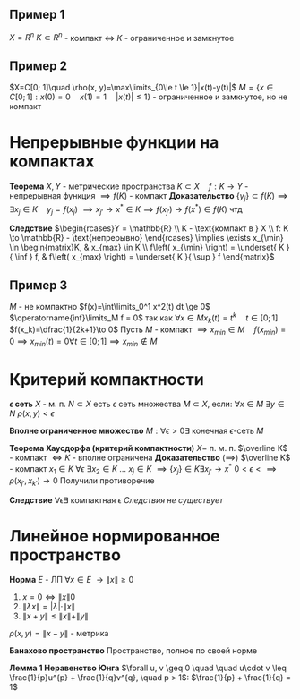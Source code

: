## Пример 1
$X=R^n$
$K \subset R^n$ - компакт $\iff$ $K$ - ограниченное и замкнутое

## Пример 2
$X=C[0; 1]\quad \rho(x, y)=\max\limits_{0\le t \le 1}|x(t)-y(t)|$
$M=\{ x\in C[0; 1]: x(0)=0\quad x(1)=1 \quad |x(t)| \le 1 \}$ - ограниченное и замкнутое, но не компакт

# Непрерывные функции на компактах
**Теорема**
	$X, Y$ - метрические пространства
	$K\subset X\quad f:K\to Y$ - непрерывная функция
	$\implies f(K)$ - компакт
**Доказательство**
	$\{ y_j \}\subset f(K) \implies \exists x_j \in K \quad y_j=f(x_j)$
	$\implies x_{j'}\to x^* \in K \implies f(x_{j'}) \to f(x^*) \in f(K)$
	чтд

**Следствие**
	$\begin{rcases}Y = \mathbb{R} \\	K - \text{компакт в } X \\  f: K \to \mathbb{R} - \text{непрерывно} \end{rcases} \implies \exists x_{\min} \in \begin{matrix}K, &  x_{max} \in K \\ f\left( x_{\min} \right) = \underset{ K }{ \inf } f,   &   f\left( x_{max} \right) = \underset{ K }{ \sup } f \end{matrix}$


## Пример 3
$M$ - не компактно
$f(x)=\int\limits_0^1 x^2(t) dt \ge 0$
$\operatorname{inf}\limits_M f = 0$ так как
$\forall x \in M x_k(t)=t^k \quad t\in[0; 1]$
$f(x_k)=\dfrac{1}{2k+1}\to 0$
Пусть $M$ - компакт
$\implies x_{min}\in M \quad f(x_{min})=0\implies x_{min}(t)=0 \forall t \in [0; 1] \implies x_{min} \not \in M$

# Критерий компактности
**$\epsilon$ сеть**
	$X$ - м. п.
	$N \subset X$ есть $\epsilon$ сеть множества $M \subset X$, если:
	$\forall x \in M\ \exists y \in N \ \rho \left( x, y \right) < \epsilon$

**Вполне ограниченное множество**
	$M: \forall \epsilon > 0 \exists$ конечная $\epsilon$-сеть $M$ 

**Теорема Хаусдорфа (критерий компактности)**
	$X-$ п. м. п.
	$\overline K$ - компакт $\iff K$ - вполне ограничена
**Доказательство**
	$(\implies)$
	$\overline K$ - компакт
	$x_1 \in K$
	$\forall \epsilon ~\exists x_2 \in K$
	$\ldots$
	$x_j \in K$
	$\implies \{ x_j \} \in K \exists x_{j'} \to x^*$
	$0 < \epsilon < \implies \rho(x_{j'}, x_{k'}) \to 0$
	Получили противоречие

**Следствие**
	$\forall \epsilon \exists$ компактная $\epsilon$ 
	_Следствия не существует_

# Линейное нормированное пространство

**Норма**
	$E$ - ЛП
	$\forall x \in E \ \to \| x \| \ge 0$
1. $x=0\iff \| x \| 0$
2. $\| \lambda x \| = |\lambda| \cdot \| x \|$
3. $\|x + y\| \le \|x \| + \|y \|$

$\rho(x, y)= \| x - y \|$ - метрика

**Банахово пространство**
	Пространство, полное по своей норме

**Лемма 1 Неравенство Юнга**
	$\forall u, v \geq 0 \quad  \quad u\cdot v \leq \frac{1}{p}u^{p} + \frac{1}{q}v^{q}, \quad  p > 1$:
	$\frac{1}{p} + \frac{1}{q} = 1$